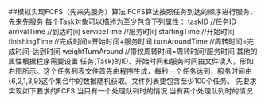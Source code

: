 ##模拟实现FCFS（先来先服务）算法
  FCFS算法按照任务到达的顺序进行服务，先来先服务
  每个Task对象可以描述为至少包含下列属性：
  taskID //任务ID
  arrivalTime //到达时间
  serviceTime //服务时间
startingTime //开始时间
finishingTime //完成时间=开始时间+服务时间
turnAroundTime //周转时间=完成时间-达到时间
weightTurnAround //带权周转时间=周转时间/服务时间
其他的属性根据程序需要设置
任务(Task)的ID、开始时间和服务时间由文件读入，形如右图所示。这个任务列表文件首先由程序生成，每秒一个任务达到，服务时间由{6,2,1,3,9}这个集合中的数据随机获取。文件列表要包含至少100个任务。
先要求实现如下要求的FCFS
当只有一个处理队列时的情况
当有两个处理队列时的情况
